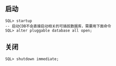 ## 启动

```
SQL> startup
-- 启动CDB不会直接启动相关的可插拔数据库，需要用下面命令
SQL> alter pluggable database all open;
```

## 关闭

```
SQL> shutdown immediate;
```

